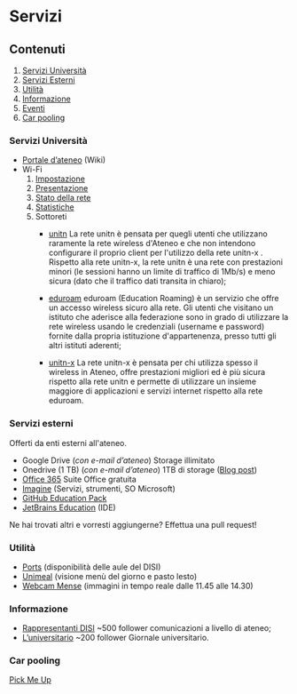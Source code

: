 # Servizi

## Contenuti

1. [Servizi Università](#servizi-università)
2. [Servizi Esterni](#servizi-esterni)
3. [Utilità](#utilità)
4. [Informazione](#informazione)
5. [Eventi](#eventi)
6. [Car pooling](#car-pooling)

### Servizi Università

* [Portale d’ateneo](https://icts.unitn.it/) (Wiki)
*  Wi-Fi
	1. [Impostazione](https://wiki.unitn.it/pub:wifi)
	2. [Presentazione](http://icts.unitn.it/rete-wireless-unitn)
	3. [Stato della rete](https://icts.unitn.it/stato-della-rete)
	4. [Statistiche](https://icts.unitn.it/accessi-wifi)
	5. Sottoreti
	   * [unitn](http://icts.unitn.it/rete-wireless-unitn)
		La rete unitn è pensata per quegli utenti che utilizzano raramente la rete wireless d'Ateneo e che non intendono configurare il proprio client per l'utilizzo della rete unitn-x . Rispetto alla rete unitn-x, la rete unitn è una rete con prestazioni minori (le sessioni hanno un limite di traffico di 1Mb/s) e meno sicura (dato che il traffico dati transita in chiaro);

	   * [eduroam](http://icts.unitn.it/eduroam)
		eduroam (Education Roaming) è un servizio che offre un accesso wireless sicuro alla rete. Gli utenti che visitano un istituto che aderisce alla federazione sono in grado di utilizzare la rete wireless usando le credenziali (username e password) fornite dalla propria istituzione d'appartenenza, presso tutti gli altri istituti aderenti;

	   * [unitn-x](https://icts.unitn.it/rete-wireless-unitn-x)
		La rete unitn-x è pensata per chi utilizza spesso il wireless in Ateneo, offre prestazioni migliori ed è più sicura rispetto alla rete unitn e permette di utilizzare un insieme maggiore di applicazioni e servizi internet rispetto alla rete eduroam.

### Servizi esterni

Offerti da enti esterni all'ateneo.

* Google Drive (*con e-mail d’ateneo*) Storage illimitato
* Onedrive (1 TB) (*con e-mail d’ateneo*) 1TB di storage ([Blog post](https://blogs.microsoft.com/firehose/2014/09/22/students-can-now-sign-up-for-free-office-365-proplus-and-1tb-of-onedrive-storage/))
* [Office 365](https://products.office.com/it-it/student/office-in-education) Suite Office gratuita
* [Imagine](https://imagine.microsoft.com/en-us/catalog) (Servizi, strumenti, SO Microsoft)
* [GitHub Education Pack](https://education.github.com/pack)
* [JetBrains Education](https://www.jetbrains.com/student/) (IDE)

Ne hai trovati altri e vorresti aggiungerne? Effettua una pull request!

### Utilità

* [Ports](https://t.me/PortsBot) (disponibilità delle aule del DISI)
* [Unimeal](https://t.me/unimealbot) (visione menù del giorno e pasto lesto)
* [Webcam Mense](https://t.me/WMUBot) (immagini in tempo reale dalle 11.45 alle 14.30)

### Informazione

* [Rappresentanti DISI](https://t.me/rappresentantidisi) ~500 follower comunicazioni a livello di ateneo;
* [L’universitario](https://t.me/luniversitario) ~200 follower Giornale universitario.

### Car pooling

[Pick Me Up](https://t.me/PickMeUp_bot)

